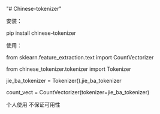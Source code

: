 "# Chinese-tokenizer" 

安装：

pip install chinese-tokenizer

使用：

from sklearn.feature_extraction.text import CountVectorizer

from chinese_tokenizer.tokenizer import Tokenizer

jie_ba_tokenizer = Tokenizer().jie_ba_tokenizer

count_vect = CountVectorizer(tokenizer=jie_ba_tokenizer)

个人使用 不保证可用性